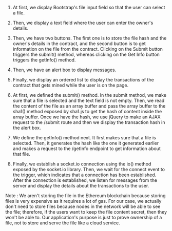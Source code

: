 
1. At first, we display Bootstrap's file input field so that the user can select a file.
2. Then, we display a text field where the user can enter the owner's details.
3. Then, we have two buttons. The first one is to store the file hash and the owner's
details in the contract, and the second button is to get information on the file from
the contract. Clicking on the Submit button triggers the submit() method,
whereas clicking on the Get Info button triggers the getInfo() method.
4. Then, we have an alert box to display messages.
5. Finally, we display an ordered list to display the transactions of the contract that
gets mined while the user is on the page.


1. At first, we defined the submit() method. In the submit method, we make sure
that a file is selected and the text field is not empty. Then, we read the content of
the file as an array buffer and pass the array buffer to the sha1() method
exposed by sha1.js to get the hash of content inside the array buffer. Once we
have the hash, we use jQuery to make an AJAX request to the /submit route and
then we display the transaction hash in the alert box.
2. We define the getInfo() method next. It first makes sure that a file is selected.
Then, it generates the hash like the one it generated earlier and makes a request
to the /getInfo endpoint to get information about that file.
3. Finally, we establish a socket.io connection using the io() method exposed by
the socket.io library. Then, we wait for the connect event to the trigger, which
indicates that a connection has been established. After the connection is
established, we listen for messages from the server and display the details about
the transactions to the user.


Note : We aren't storing the file in the Ethereum blockchain because storing files
is very expensive as it requires a lot of gas. For our case, we actually don't
need to store files because nodes in the network will be able to see the file;
therefore, if the users want to keep the file content secret, then they won't
be able to. Our application's purpose is just to prove ownership of a file,
not to store and serve the file like a cloud service.
